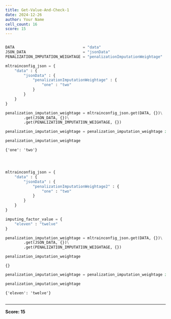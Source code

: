 ```yaml
---
title: Get-Value-And-Check-1
date: 2024-12-26
author: Your Name
cell_count: 16
score: 15
---
```


```python

```


```python
DATA                              = "data"
JSON_DATA                         = "jsonData"
PENALIZATION_IMPUTATION_WEIGHTAGE = "penalizationImputationWeightage"
```


```python
mltrainconfig_json = {
    "data" : {
        "jsonData" : {
            "penalizationImputationWeightage" : {
                "one" : "two"
            }
        }
    }
}
```


```python
penalization_imputation_weightage = mltrainconfig_json.get(DATA, {})\
        .get(JSON_DATA, {})\
        .get(PENALIZATION_IMPUTATION_WEIGHTAGE, {})
```


```python
penalization_imputation_weightage = penalization_imputation_weightage if penalization_imputation_weightage else imputing_factor_value
```


```python
penalization_imputation_weightage
```




    {'one': 'two'}




```python

```


```python

```


```python

```


```python
mltrainconfig_json = {
    "data" : {
        "jsonData" : {
            "penalizationImputationWeightage2" : {
                "one" : "two"
            }
        }
    }
}
```


```python
imputing_factor_value = {
    "eleven" : "twelve"
}
```


```python
penalization_imputation_weightage = mltrainconfig_json.get(DATA, {})\
        .get(JSON_DATA, {})\
        .get(PENALIZATION_IMPUTATION_WEIGHTAGE, {})
```


```python
penalization_imputation_weightage
```




    {}




```python
penalization_imputation_weightage = penalization_imputation_weightage if penalization_imputation_weightage else imputing_factor_value
```


```python
penalization_imputation_weightage
```




    {'eleven': 'twelve'}




```python

```


---
**Score: 15**